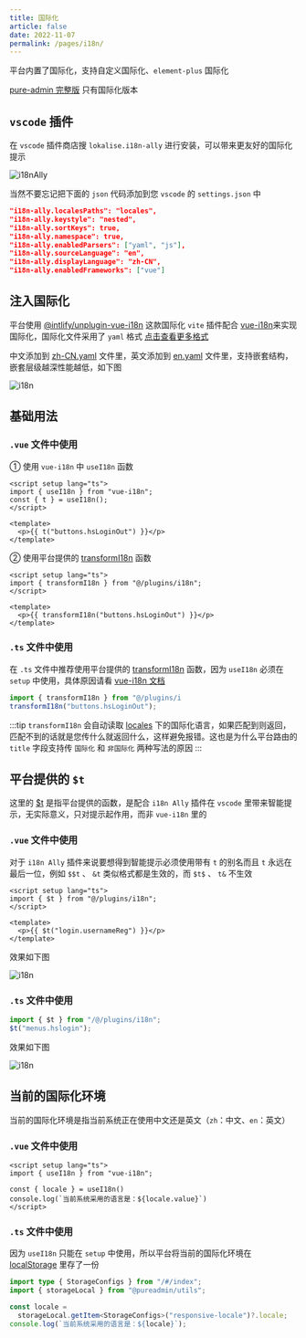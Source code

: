 ```yaml
---
title: 国际化
article: false
date: 2022-11-07
permalink: /pages/i18n/
---
```


平台内置了国际化，支持自定义国际化、`element-plus` 国际化

[pure-admin 完整版](https://github.com/ronnaces/ronna-admin) 只有国际化版本  

## `vscode` 插件

在 `vscode` 插件商店搜 `lokalise.i18n-ally` 进行安装，可以带来更友好的国际化提示

![i18nAlly](~@alias/img/guide/i18nAlly.jpg)

当然不要忘记把下面的 `json` 代码添加到您 `vscode` 的 `settings.json` 中

```json
"i18n-ally.localesPaths": "locales",
"i18n-ally.keystyle": "nested",
"i18n-ally.sortKeys": true,
"i18n-ally.namespace": true,
"i18n-ally.enabledParsers": ["yaml", "js"],
"i18n-ally.sourceLanguage": "en",
"i18n-ally.displayLanguage": "zh-CN",
"i18n-ally.enabledFrameworks": ["vue"]
```

## 注入国际化

平台使用 [@intlify/unplugin-vue-i18n](https://www.npmjs.com/package/@intlify/unplugin-vue-i18n) 这款国际化 `vite` 插件配合 [vue-i18n](https://www.npmjs.com/package/vue-i18n)来实现国际化，国际化文件采用了 `yaml` 格式 [点击查看更多格式](https://github.com/intlify/bundle-tools/blob/main/packages/vite-plugin-vue-i18n/README.md#include)

中文添加到 [zh-CN.yaml](https://github.com/ronnaces/ronna-admin/blob/main/locales/zh-CN.yaml) 文件里，英文添加到 [en.yaml](https://github.com/ronnaces/ronna-admin/blob/main/locales/en.yaml) 文件里，支持嵌套结构，嵌套层级越深性能越低，如下图

![i18n](~@alias/img/guide/i18n.png)

## 基础用法

### `.vue` 文件中使用

① 使用 `vue-i18n` 中 `useI18n` 函数

```Vue
<script setup lang="ts">
import { useI18n } from "vue-i18n";
const { t } = useI18n();
</script>

<template>
  <p>{{ t("buttons.hsLoginOut") }}</p>
</template>
```

② 使用平台提供的 [transformI18n](https://github.com/ronnaces/ronna-admin/blob/main/src/plugins/i18n.ts#L37) 函数

```Vue
<script setup lang="ts">
import { transformI18n } from "@/plugins/i18n";
</script>

<template>
  <p>{{ transformI18n("buttons.hsLoginOut") }}</p>
</template>
```

### `.ts` 文件中使用

在 `.ts` 文件中推荐使用平台提供的 [transformI18n](https://github.com/ronnaces/ronna-admin/blob/main/src/plugins/i18n.ts#L37) 函数，因为 `useI18n` 必须在 `setup` 中使用，具体原因请看 [vue-i18n 文档](https://vue-i18n.intlify.dev/guide/advanced/composition.html#basic-usage)

```ts
import { transformI18n } from "@/plugins/i
transformI18n("buttons.hsLoginOut");
```

:::tip
`transformI18n` 会自动读取 [locales](https://github.com/ronnaces/ronna-admin/tree/main/locales) 下的国际化语言，如果匹配到则返回，匹配不到的话就是您传什么就返回什么，这样避免报错。这也是为什么平台路由的 `title` 字段支持传 `国际化` 和 `非国际化` 两种写法的原因
:::

## 平台提供的 `$t`

这里的 [$t](https://github.com/ronnaces/ronna-admin/blob/main/src/plugins/i18n.ts#L61) 是指平台提供的函数，是配合 `i18n Ally` 插件在 `vscode` 里带来智能提示，无实际意义，只对提示起作用，而非 `vue-i18n` 里的

### `.vue` 文件中使用

对于 `i18n Ally` 插件来说要想得到智能提示必须使用带有 `t` 的别名而且 `t` 永远在最后一位，例如 `$$t` 、 `&t` 类似格式都是生效的，而 `$t$` 、 `t&` 不生效

```Vue
<script setup lang="ts">
import { $t } from "@/plugins/i18n";
</script>

<template>
  <p>{{ $t("login.usernameReg") }}</p>
</template>
```

效果如下图

![i18n](~@alias/img/guide/i18nVue.png)

### `.ts` 文件中使用

```ts
import { $t } from "/@/plugins/i18n";
$t("menus.hslogin");
```

效果如下图

![i18n](~@alias/img/guide/i18nRouter.png)

## 当前的国际化环境

当前的国际化环境是指当前系统正在使用中文还是英文（`zh`：中文、`en`：英文）

### `.vue` 文件中使用

```Vue
<script setup lang="ts">
import { useI18n } from "vue-i18n";

const { locale } = useI18n()
console.log(`当前系统采用的语言是：${locale.value}`)
</script>
```

### `.ts` 文件中使用

因为 `useI18n` 只能在 `setup` 中使用，所以平台将当前的国际化环境在 [localStorage](https://github.com/ronnaces/ronna-admin/blob/main/src/utils/responsive.ts#L12) 里存了一份

```ts
import type { StorageConfigs } from "/#/index";
import { storageLocal } from "@pureadmin/utils";

const locale =
  storageLocal.getItem<StorageConfigs>("responsive-locale")?.locale;
console.log(`当前系统采用的语言是：${locale}`);
```